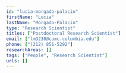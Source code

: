 ```yaml
---
id: "lucia-morgado-palacin"
firstName: "Lucia"
lastName: "Morgado-Palacin"
type: "Research Scientist"
titles: ["Postdoctoral Research Scientist"]
email: ["lm3230@cumc.columbia.edu"]
phone: ["(212) 851-5292"]
researchAreas: []
tags: ["People", "Research Scientist"]
urls: []
---
```

